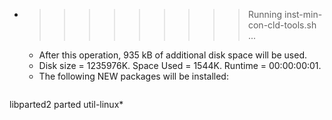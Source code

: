 * >>>>>>>>> Running inst-min-con-cld-tools.sh ...
  * After this operation, 935 kB of additional disk space will be used.
  * Disk size = 1235976K. Space Used = 1544K. Runtime = 00:00:00:01.
  * The following NEW packages will be installed:
  ```bash
libparted2 parted util-linux*
  ```
